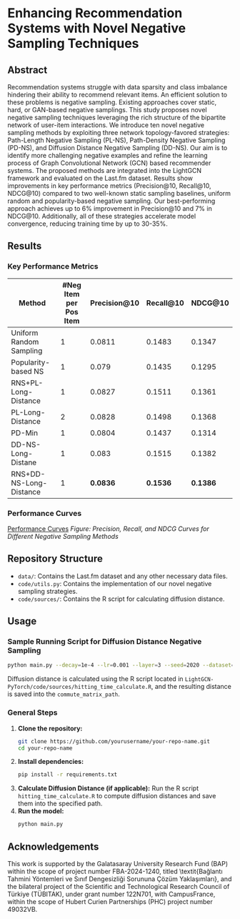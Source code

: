 # Enhancing Recommendation Systems with Novel Negative Sampling Techniques

## Abstract
Recommendation systems struggle with data sparsity and class imbalance hindering their ability to recommend relevant items. An efficient solution to these problems is negative sampling. Existing approaches cover static, hard, or GAN-based negative samplings. This study proposes novel negative sampling techniques leveraging the rich structure of the bipartite network of user-item interactions. We introduce ten novel negative sampling methods by exploiting three network topology-favored strategies: Path-Length Negative Sampling (PL-NS), Path-Density Negative Sampling (PD-NS), and Diffusion Distance Negative Sampling (DD-NS). Our aim is to identify more challenging negative examples and refine the learning process of Graph Convolutional Network (GCN) based recommender systems. The proposed methods are integrated into the LightGCN framework and evaluated on the Last.fm dataset. Results show improvements in key performance metrics (Precision@10, Recall@10, NDCG@10) compared to two well-known static sampling baselines, uniform random and popularity-based negative sampling. Our best-performing approach achieves up to 6% improvement in Precision@10 and 7% in NDCG@10. Additionally, all of these strategies accelerate model convergence, reducing training time by up to 30-35%.

## Results
### Key Performance Metrics
| Method                 | #Neg Item per Pos Item | Precision@10 | Recall@10 | NDCG@10 |
|------------------------|------------------------|--------------|-----------|---------|
| Uniform Random Sampling|           1            |    0.0811    |   0.1483  | 0.1347  |
| Popularity-based NS    |           1            |    0.079     |   0.1435  | 0.1295  |
| RNS+PL-Long-Distance   |           1            |    0.0827    |   0.1511  | 0.1361  |
| PL-Long-Distance       |           2            |    0.0828    |   0.1498  | 0.1368  |
| PD-Min                 |           1            |    0.0804    |   0.1437  | 0.1314  |
| DD-NS-Long-Distane     |           1            |    0.083     |   0.1515  | 0.1382  |
| RNS+DD-NS-Long-Distance|           1            |  **0.0836**  | **0.1536**|**0.1386**|

### Performance Curves
[Performance Curves](the_best_results_abs.pdf)
*Figure: Precision, Recall, and NDCG Curves for Different Negative Sampling Methods*

## Repository Structure
- `data/`: Contains the Last.fm dataset and any other necessary data files.
- `code/utils.py`: Contains the implementation of our novel negative sampling strategies.
- `code/sources/`: Contains the R script for calculating diffusion distance.

## Usage
### Sample Running Script for Diffusion Distance Negative Sampling
```bash
python main.py --decay=1e-4 --lr=0.001 --layer=3 --seed=2020 --dataset="lastfm" --topks="[10]" --recdim=64 --neg_sample="commute_distance" --multicore=1 --positem=10 --negitem=1 --add_randomness=0 --neg_samp_strategy='scaled' --commute_matrix_path='../data/lastfm/...'
```
Diffusion distance is calculated using the R script located in `LightGCN-PyTorch/code/sources/hitting_time_calculate.R`, and the resulting distance is saved into the `commute_matrix_path`.

### General Steps
1. **Clone the repository:**
   ```bash
   git clone https://github.com/yourusername/your-repo-name.git
   cd your-repo-name
   ```
2. **Install dependencies:**
   ```bash
   pip install -r requirements.txt
   ```
3. **Calculate Diffusion Distance (if applicable):**
   Run the R script `hitting_time_calculate.R` to compute diffusion distances and save them into the specified path.
4. **Run the model:**
   ```bash
   python main.py 


## Acknowledgements
This work is supported by the Galatasaray University Research Fund (BAP) within the scope of project number FBA-2024-1240, titled \textit{Bağlantı Tahmini Yöntemleri ve Sınıf Dengesizliği Sorununa Çözüm Yaklaşımları}, and the bilateral project of the Scientific and Technological Research Council of Türkiye (TÜBITAK), under grant number 122N701, with CampusFrance, within the scope of Hubert Curien Partnerships (PHC) project number 49032VB.
